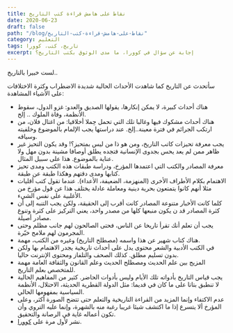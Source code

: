 ```yaml
---
title: نقاط على هامش قراءة كتب التاريخ
date: 2020-06-23
draft: false
path: "/blog/نقاط-على-هامش-قراءة-كتب-التاريخ"
category: التعليم
tags: تاريخ، كتب، كوورا
excerpt: إجابة عن سؤال في كوورا، ما مدى الوثوق بكتب التاريخ؟
---
```


لست خبيرا بالتاريخ..

سأتحدث عن التاريخ كما شاهدت الأحداث الحالية شديدة الاضطراب وكثرة الاختلافات على الأشياء المشاهدة:

-   هناك أحداث كبيرة، لا يمكن إنكارها، يقولها الصديق والعدو: غزو الدول، سقوط الأنظمة، وفاة الملوك .. إلخ.
-   هناك أحداث مشكوك فيها وغالبا تلك التي تحمل حِملا أخلاقيا: من اغتال فلان، من ارتكب الجرائم في فترة معينة..إلخ. عند دراستها يجب الإلمام بالموضوع وخلفيته وسياقه.
-   يجب معرفة تحيزات كاتب التاريخ، ومن هو ذا من ليس بمتحيز؟! وقد يكون التحيز غير ظاهر ممن لم يعد يحس بجدوى الإنسانية فتجده يطلق أوصافا مشينة بدون مهل ولا عناية بالموضوع. هذا على سبيل المثال.
-   معرفة المصادر والكتب التي اعتمدها المؤرخ، ودراسة طبقات هذه الكتب ومدى تحيز كتابها ومدى دقتهم وهكذا طبقة عن طبقة.
-   الاهتمام بكلام الأطراف الأخرى (المنهزمة، الضعيفة، الأعداء). عندما تقول كتب أقليات مثلا أنهم كانوا يتمتعون بحرية دينية ومعاملة عادلة يختلف هذا عن قول مؤرخ من الأغلبية على نفس الشيء.
-   كلما كانت الأخبار متنوعة المصادر كانت أقرب إلى الحقيقة، ولكن يجب التنبه إلى أن كثرة المصادر قد ن يكون منبعها كلها من مصدر واحد، يعني التركيز على كثرة وتنوع مصادر أصيلة.
-   يجب أن تعلم أنك تقرأ تاريخا عن الناس، فحتى الصالحون لهم جانب مظلم وحتى المجرمون لهم ملامح خيّرة.
-   هناك كتاب شهير عن هذا واسمه (مصطلح التاريخ) وغيره من الكتب، مهمة.
-   في الكتب الأدبية والشعر محتوى يدل على أحداث تاريخية يجدر الاهتمام بها ولكن بدون تسليم مطلق. كذلك الصحف والتلفاز ومحتوى الإنترنت حاليا.
-   المزيج بين علم الحديث ومصطلح الحديث وعلم القانون والثقافة العامة مهمة للمتخصص بعلم التاريخ.
-   يجب قياس التاريخ بأدواته تلك الأيام وليس بأدوات الحاضر. كثير من المفاهيم الحالية لا تنطبق بتاتا على ما كان في قديما: مثل الدولة القطرية الحديثة، الاحتلال، الأنظمة السياسية بمفهومها الحالي.
-   عدم الاكتفاء وإنما المزيد من القراءة التاريخية والتعلم حتى تتضح الصورة أكثر، وعلى المؤرخ ألا يتسرع إذا ما اكتشف شيئا غريبا رغبة منه بالشهرة، وإنما عليه التروي وأن تكون أعماله غاية في الرصانة والتحقيق.
-   نشر لأول مرة على [كوورا](https://ar.quora.com/%D9%85%D8%A7-%D9%85%D8%AF%D9%89-%D8%A7%D9%84%D9%88%D8%AB%D9%88%D9%82-%D8%A8%D9%83%D8%AA%D8%A8-%D8%A7%D9%84%D8%AA%D8%A7%D8%B1%D9%8A%D8%AE/answers/182732684).